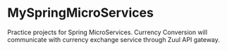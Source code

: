 # MySpringMicroServices

Practice projects for Spring MicroServices.
Currency Conversion will communicate with currency exchange service through Zuul API gateway.
